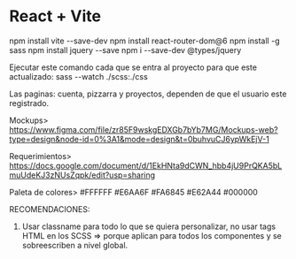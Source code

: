 # React + Vite

npm install vite --save-dev
npm install react-router-dom@6
npm install -g sass
npm install jquery --save
npm i --save-dev @types/jquery

Ejecutar este comando cada que se entra al proyecto para que este actualizado:
sass --watch ./scss:./css

Las paginas: cuenta, pizzarra y proyectos, dependen de que el usuario este registrado.

Mockups> https://www.figma.com/file/zr85F9wskgEDXGb7bYb7MG/Mockups-web?type=design&node-id=0%3A1&mode=design&t=0buhvuCJ6ypWkEjV-1

Requerimientos> https://docs.google.com/document/d/1EkHNta9dCWN_hbb4jU9PrQKA5bLmuUdeKJ3zNUsZqpk/edit?usp=sharing

Paleta de colores> #FFFFFF #E6AA6F #FA6845 #E62A44 #000000


RECOMENDACIONES:

1. Usar classname para todo lo que se quiera personalizar, no usar tags HTML en los SCSS => porque aplican para todos los componentes y se sobreescriben a nivel global.



